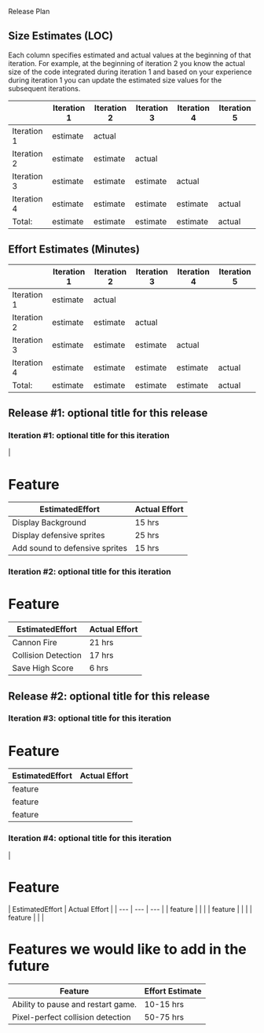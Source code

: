 Release Plan

## Size Estimates (LOC)

Each column specifies estimated and actual values at the beginning of that iteration. For example, at the beginning of iteration 2 you know the actual size of the code integrated during iteration 1 and based on your experience during iteration 1 you can update the estimated size values for the subsequent iterations.

|   | Iteration 1 | Iteration 2 | Iteration 3 | Iteration 4 | Iteration 5 |
| --- | --- | --- | --- | --- | --- |
| Iteration 1 | estimate | actual |   |   |   |
| Iteration 2 | estimate | estimate | actual |   |   |
| Iteration 3 | estimate | estimate | estimate | actual |   |
| Iteration 4 | estimate | estimate | estimate | estimate | actual |
| Total: | estimate | estimate | estimate | estimate | actual |



## Effort Estimates (Minutes)

|   | Iteration 1 | Iteration 2 | Iteration 3 | Iteration 4 | Iteration 5 |
| --- | --- | --- | --- | --- | --- |
| Iteration 1 | estimate | actual |   |   |   |
| Iteration 2 | estimate | estimate | actual |   |   |
| Iteration 3 | estimate | estimate | estimate | actual |   |
| Iteration 4 | estimate | estimate | estimate | estimate | actual |
| Total: | estimate | estimate | estimate | estimate | actual |



## Release #1: optional title for this release

### Iteration #1: optional title for this iteration

|
# Feature
| EstimatedEffort | Actual Effort |
| --- | --- |
| Display Background | 15 hrs | 20 hrs |
| Display defensive sprites | 25 hrs | 30 hrs |
| Add sound to defensive sprites | 15 hrs | 15 hrs |



### Iteration #2: optional title for this iteration

# Feature
 | EstimatedEffort | Actual Effort |
| --- | --- |
| Cannon Fire | 21 hrs |
| Collision Detection | 17 hrs |
| Save High Score | 6 hrs |

## Release #2: optional title for this release

### Iteration #3: optional title for this iteration
# Feature
 | EstimatedEffort | Actual Effort |
| --- | --- |
| feature |   |
| feature |   |
| feature |   |



### Iteration #4: optional title for this iteration

|
# Feature
 | EstimatedEffort | Actual Effort |
| --- | --- | --- |
| feature |   |   |
| feature |   |   |
| feature |   |   |



# **Features we would like to add in the future**

| Feature | Effort Estimate |
| --- | --- |
| Ability to pause and restart game. | 10-15 hrs |
| Pixel-perfect collision detection | 50-75 hrs |
